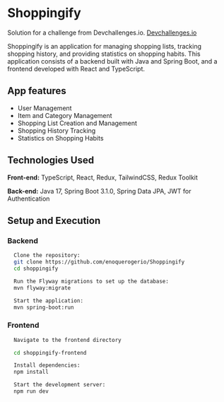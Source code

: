 
# Shoppingify

Solution for a challenge from Devchallenges.io.
[Devchallenges.io](https://legacy.devchallenges.io/challenges/mGd5VpbO4JnzU6I9l96x)

Shoppingify is an application for managing shopping lists, tracking shopping history, and providing statistics on shopping habits. This application consists of a backend built with Java and Spring Boot, and a frontend developed with React and TypeScript.

## App features

- User Management
- Item and Category Management
- Shopping List Creation and Management
- Shopping History Tracking
- Statistics on Shopping Habits


## Technologies Used

**Front-end:** TypeScript, React, Redux, TailwindCSS, Redux Toolkit

**Back-end:** Java 17, Spring Boot 3.1.0, Spring Data JPA, JWT for Authentication




## Setup and Execution

### Backend


```bash
  Clone the repository:
  git clone https://github.com/enoquerogerio/Shoppingify
  cd shoppingify

  Run the Flyway migrations to set up the database:
  mvn flyway:migrate

  Start the application:
  mvn spring-boot:run
```

### Frontend

```bash
  Navigate to the frontend directory

  cd shoppingify-frontend

  Install dependencies:
  npm install

  Start the development server:
  npm run dev
```


